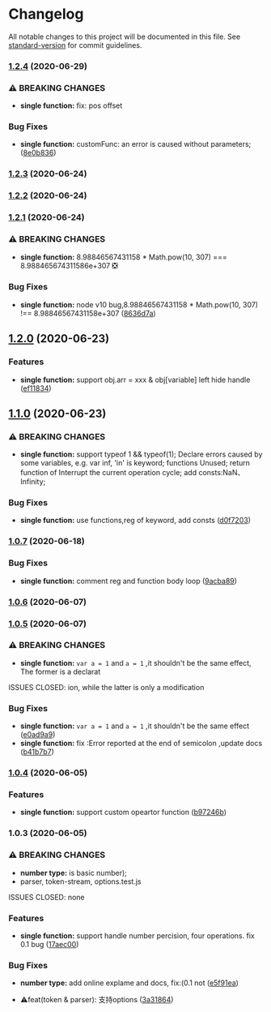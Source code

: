 # Changelog

All notable changes to this project will be documented in this file. See [standard-version](https://github.com/conventional-changelog/standard-version) for commit guidelines.

### [1.2.4](https://github.com/yzw7489757/ceval/compare/v1.2.3...v1.2.4) (2020-06-29)


### ⚠ BREAKING CHANGES

* **single function:** fix: pos offset

### Bug Fixes

* **single function:** customFunc: an error is caused without parameters; ([8e0b836](https://github.com/yzw7489757/ceval/commit/8e0b8367be1868db3c3665804d24dbf414bed9c5))

### [1.2.3](https://github.com/yzw7489757/ceval/compare/v1.2.2...v1.2.3) (2020-06-24)

### [1.2.2](https://github.com/yzw7489757/ceval/compare/v1.2.1...v1.2.2) (2020-06-24)

### [1.2.1](https://github.com/yzw7489757/ceval/compare/v1.2.0...v1.2.1) (2020-06-24)


### ⚠ BREAKING CHANGES

* **single function:** 8.98846567431158 * Math.pow(10, 307) === 8.988465674311586e+307 ❎

### Bug Fixes

* **single function:** node v10 bug,8.98846567431158 * Math.pow(10, 307) !==  8.98846567431158e+307 ([8636d7a](https://github.com/yzw7489757/ceval/commit/8636d7a353587b07b14985c9b001e894d2c931d5))

## [1.2.0](https://github.com/yzw7489757/ceval/compare/v1.1.0...v1.2.0) (2020-06-23)


### Features

* **single function:** support obj.arr = xxx & obj[variable] left hide handle ([ef11834](https://github.com/yzw7489757/ceval/commit/ef118342050192743a7313dc860381e6d8843e55))

## [1.1.0](https://github.com/yzw7489757/ceval/compare/v1.0.7...v1.1.0) (2020-06-23)


### ⚠ BREAKING CHANGES

* **single function:** support typeof 1 && typeof(1); Declare errors caused by some variables, e.g. var inf, 'in' is
keyword; functions Unused; return function of Interrupt the current operation cycle;
 add
consts:NaN、Infinity;

### Bug Fixes

* **single function:** use functions,reg of keyword, add consts ([d0f7203](https://github.com/yzw7489757/ceval/commit/d0f72032fb6d1b1e97926d6ae9c2a9449b4f16bd))

### [1.0.7](https://github.com/yzw7489757/ceval/compare/v1.0.6...v1.0.7) (2020-06-18)


### Bug Fixes

* **single function:** comment reg and function body loop ([9acba89](https://github.com/yzw7489757/ceval/commit/9acba89bd4125344d2c97892440ee20a0cd5a020))

### [1.0.6](https://github.com/yzw7489757/ceval/compare/v1.0.5...v1.0.6) (2020-06-07)

### [1.0.5](https://github.com/yzw7489757/ceval/compare/v1.0.4...v1.0.5) (2020-06-07)


### ⚠ BREAKING CHANGES

* **single function:** `var a = 1` and `a = 1` ,it shouldn't be the same effect, The former is a declarat

ISSUES CLOSED:  ion, while the latter is only a modification

### Bug Fixes

* **single function:** `var a = 1` and `a = 1` ,it shouldn't be the same effect ([e0ad9a9](https://github.com/yzw7489757/ceval/commit/e0ad9a98b468f26d33c3e3114bdc0a20cabd15a5))
* **single function:** fix :Error reported at the end of semicolon ,update docs ([b41b7b7](https://github.com/yzw7489757/ceval/commit/b41b7b781817bc3e8f4312f0fbcb699b3eed31bc))

### [1.0.4](https://github.com/yzw7489757/ceval/compare/v1.0.3...v1.0.4) (2020-06-05)


### Features

* **single function:** support custom opeartor function ([b97246b](https://github.com/yzw7489757/ceval/commit/b97246bfdcf08b61b6c5690697f49ebbef327392))

### 1.0.3 (2020-06-05)


### ⚠ BREAKING CHANGES

* **number type:** is basic number);
* parser, token-stream, options.test.js

ISSUES CLOSED:  none

### Features

* **single function:** support handle number percision, four operations. fix 0.1 bug ([17aec00](https://github.com/yzw7489757/ceval/commit/17aec009d29ddf6a8c132a56dc5eb2aa36aa5192))


### Bug Fixes

* **number type:** add online explame and docs, fix:(0.1 not ([e5f91ea](https://github.com/yzw7489757/ceval/commit/e5f91ea4bbc65a0a2bca5e3fbec7ce9976c837e5))


* ⚠️feat(token & parser): 支持options ([3a31864](https://github.com/yzw7489757/ceval/commit/3a318649c75a9f4cbac8a8f353d550407715fd3f))
